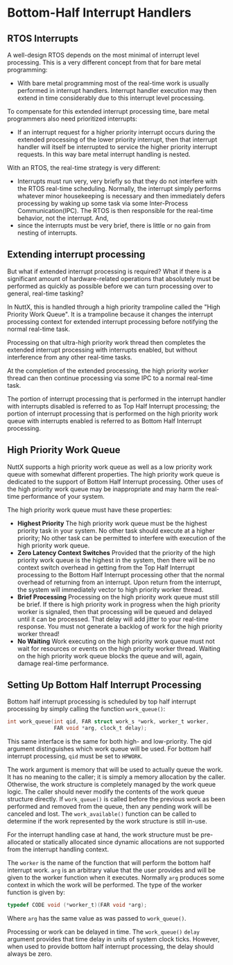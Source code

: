 # Bottom-Half Interrupt Handlers

## RTOS Interrupts

A well-design RTOS depends on the most minimal of interrupt level
processing. This is a very different concept from that for bare metal
programming:

  - With bare metal programming most of the real-time work is usually
    performed in interrupt handlers. Interrupt handler execution may
    then extend in time considerably due to this interrupt level
    processing.

To compensate for this extended interrupt processing time, bare metal
programmers also need prioritized interrupts:

  - If an interrupt request for a higher priority interrupt occurs
    during the extended processing of the lower priority interrupt, then
    that interrupt handler will itself be interrupted to service the
    higher priority interrupt requests. In this way bare metal interrupt
    handling is nested.

With an RTOS, the real-time strategy is very different:

  - Interrupts must run very, very briefly so that they do not interfere
    with the RTOS real-time scheduling. Normally, the interrupt simply
    performs whatever minor housekeeping is necessary and then
    immediately defers processing by waking up some task via some
    Inter-Process Communication(IPC). The RTOS is then responsible for
    the real-time behavior, not the interrupt. And,
  - since the interrupts must be very brief, there is little or no gain
    from nesting of interrupts.

## Extending interrupt processing

But what if extended interrupt processing is required? What if there is
a significant amount of hardware-related operations that absolutely must
be performed as quickly as possible before we can turn processing over
to general, real-time tasking?

In NuttX, this is handled through a high priority trampoline called the
"High Priority Work Queue". It is a trampoline because it changes the
interrupt processing context for extended interrupt processing before
notifying the normal real-time task.

Processing on that ultra-high priority work thread then completes the
extended interrupt processing with interrupts enabled, but without
interference from any other real-time tasks.

At the completion of the extended processing, the high priority worker
thread can then continue processing via some IPC to a normal real-time
task.

The portion of interrupt processing that is performed in the interrupt
handler with interrupts disabled is referred to as Top Half Interrupt
processing; the portion of interrupt processing that is performed on the
high priority work queue with interrupts enabled is referred to as
Bottom Half Interrupt processing.

## High Priority Work Queue

NuttX supports a high priority work queue as well as a low priority work
queue with somewhat different properties. The high priority work queue
is dedicated to the support of Bottom Half Interrupt processing. Other
uses of the high priority work queue may be inappropriate and may harm
the real-time performance of your system.

The high priority work queue must have these properties:

  - **Highest Priority** The high priority work queue must be the
    highest priority task in your system. No other task should execute
    at a higher priority; No other task can be permitted to interfere
    with execution of the high priority work queue.
  - **Zero Latency Context Switches** Provided that the priority of the
    high priority work queue is the highest in the system, then there
    will be no context switch overhead in getting from the Top Half
    Interrupt processing to the Bottom Half Interrupt processing other
    that the normal overhead of returning from an interrupt. Upon return
    from the interrupt, the system will immediately vector to high
    priority worker thread.
  - **Brief Processing** Processing on the high priority work queue must
    still be brief. If there is high priority work in progress when the
    high priority worker is signaled, then that processing will be
    queued and delayed until it can be processed. That delay will add
    jitter to your real-time response. You must not generate a backlog
    of work for the high priority worker thread\!
  - **No Waiting** Work executing on the high priority work queue must
    not wait for resources or events on the high priority worker thread.
    Waiting on the high priority work queue blocks the queue and will,
    again, damage real-time performance.

## Setting Up Bottom Half Interrupt Processing

Bottom half interrupt processing is scheduled by top half interrupt
processing by simply calling the function `work_queue()`:

``` C
int work_queue(int qid, FAR struct work_s *work, worker_t worker,
               FAR void *arg, clock_t delay);
```

This same interface is the same for both high- and low-priority. The qid
argument distinguishes which work queue will be used. For bottom half
interrupt processing, `qid` must be set to `HPWORK`.

The work argument is memory that will be used to actually queue the
work. It has no meaning to the caller; it is simply a memory allocation
by the caller. Otherwise, the work structure is completely managed by
the work queue logic. The caller should never modify the contents of the
work queue structure directly. If `work_queue()` is called before the
previous work as been performed and removed from the queue, then any
pending work will be canceled and lost. The `work_available()` function
can be called to determine if the work represented by the work structure
is still in-use.

For the interrupt handling case at hand, the work structure must be
pre-allocated or statically allocated since dynamic allocations are not
supported from the interrupt handling context.

The `worker` is the name of the function that will perform the bottom
half interrupt work. `arg` is an arbitrary value that the user provides
and will be given to the worker function when it executes. Normally
`arg` produces some context in which the work will be performed. The
type of the worker function is given by:

``` C
typedef CODE void (*worker_t)(FAR void *arg);
```

Where `arg` has the same value as was passed to `work_queue()`.

Processing or work can be delayed in time. The `work_queue()` `delay`
argument provides that time delay in units of system clock ticks.
However, when used to provide bottom half interrupt processing, the
delay should always be zero.
